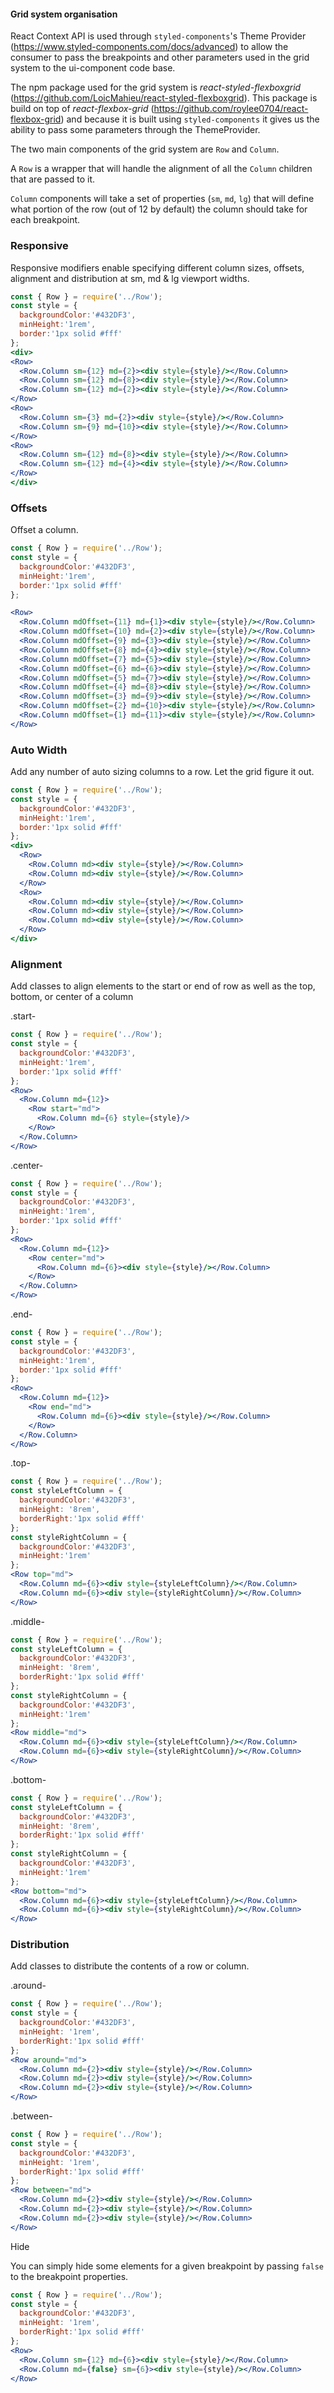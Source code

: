 #### Grid system organisation

React Context API is used through `styled-components`'s Theme Provider 
(https://www.styled-components.com/docs/advanced) to allow the consumer to 
pass the breakpoints and other parameters used in the grid system to the 
ui-component code base.

The npm package used for the grid system is *react-styled-flexboxgrid* 
(https://github.com/LoicMahieu/react-styled-flexboxgrid).
This package is build on top of *react-flexbox-grid* (https://github.com/roylee0704/react-flexbox-grid)
and because it is built using `styled-components` it gives us the ability 
to pass some parameters through the ThemeProvider.

The two main components of the grid system are `Row` and `Column`.

A `Row` is a wrapper that will handle the alignment of all the `Column` children
that are passed to it.

`Column` components will take a set of properties (`sm`, `md`, `lg`) that 
will define what portion of the row (out of 12 by default) the column should 
take for each breakpoint.

### Responsive
Responsive modifiers enable specifying different column sizes, offsets, alignment and distribution 
at sm, md & lg viewport widths.

```jsx
const { Row } = require('../Row');
const style = {
  backgroundColor:'#432DF3',
  minHeight:'1rem',
  border:'1px solid #fff'
};
<div>
<Row>
  <Row.Column sm={12} md={2}><div style={style}/></Row.Column>
  <Row.Column sm={12} md={8}><div style={style}/></Row.Column>
  <Row.Column sm={12} md={2}><div style={style}/></Row.Column>
</Row>
<Row>
  <Row.Column sm={3} md={2}><div style={style}/></Row.Column>
  <Row.Column sm={9} md={10}><div style={style}/></Row.Column>
</Row>
<Row>
  <Row.Column sm={12} md={8}><div style={style}/></Row.Column>
  <Row.Column sm={12} md={4}><div style={style}/></Row.Column>
</Row>
</div>
```

### Offsets
Offset a column.

```jsx
const { Row } = require('../Row');
const style = {
  backgroundColor:'#432DF3',
  minHeight:'1rem',
  border:'1px solid #fff'
};

<Row>
  <Row.Column mdOffset={11} md={1}><div style={style}/></Row.Column>
  <Row.Column mdOffset={10} md={2}><div style={style}/></Row.Column>
  <Row.Column mdOffset={9} md={3}><div style={style}/></Row.Column>
  <Row.Column mdOffset={8} md={4}><div style={style}/></Row.Column>
  <Row.Column mdOffset={7} md={5}><div style={style}/></Row.Column>
  <Row.Column mdOffset={6} md={6}><div style={style}/></Row.Column>
  <Row.Column mdOffset={5} md={7}><div style={style}/></Row.Column>
  <Row.Column mdOffset={4} md={8}><div style={style}/></Row.Column>
  <Row.Column mdOffset={3} md={9}><div style={style}/></Row.Column>
  <Row.Column mdOffset={2} md={10}><div style={style}/></Row.Column>
  <Row.Column mdOffset={1} md={11}><div style={style}/></Row.Column>
</Row>
```

### Auto Width
Add any number of auto sizing columns to a row. Let the grid figure it out.
```jsx
const { Row } = require('../Row');
const style = {
  backgroundColor:'#432DF3',
  minHeight:'1rem',
  border:'1px solid #fff'
};
<div>
  <Row>
    <Row.Column md><div style={style}/></Row.Column>
    <Row.Column md><div style={style}/></Row.Column>
  </Row>
  <Row>
    <Row.Column md><div style={style}/></Row.Column>
    <Row.Column md><div style={style}/></Row.Column>
    <Row.Column md><div style={style}/></Row.Column>
  </Row>
</div>
```

### Alignment
Add classes to align elements to the start or end of row as well as the top, bottom, or center of a column

.start-
```jsx
const { Row } = require('../Row');
const style = {
  backgroundColor:'#432DF3',
  minHeight:'1rem',
  border:'1px solid #fff'
};
<Row>
  <Row.Column md={12}>
    <Row start="md">
      <Row.Column md={6} style={style}/>
    </Row>
  </Row.Column>
</Row>
```
.center-
```jsx
const { Row } = require('../Row');
const style = {
  backgroundColor:'#432DF3',
  minHeight:'1rem',
  border:'1px solid #fff'
};
<Row>
  <Row.Column md={12}>
    <Row center="md">
      <Row.Column md={6}><div style={style}/></Row.Column>
    </Row>
  </Row.Column>
</Row>
```

.end-
```jsx
const { Row } = require('../Row');
const style = {
  backgroundColor:'#432DF3',
  minHeight:'1rem',
  border:'1px solid #fff'
};
<Row>
  <Row.Column md={12}>
    <Row end="md">
      <Row.Column md={6}><div style={style}/></Row.Column>
    </Row>
  </Row.Column>
</Row>
```

.top-
```jsx
const { Row } = require('../Row');
const styleLeftColumn = {
  backgroundColor:'#432DF3',
  minHeight: '8rem',
  borderRight:'1px solid #fff'
};
const styleRightColumn = {
  backgroundColor:'#432DF3',
  minHeight:'1rem'
};
<Row top="md">
  <Row.Column md={6}><div style={styleLeftColumn}/></Row.Column>
  <Row.Column md={6}><div style={styleRightColumn}/></Row.Column>
</Row>
```
.middle-
```jsx
const { Row } = require('../Row');
const styleLeftColumn = {
  backgroundColor:'#432DF3',
  minHeight: '8rem',
  borderRight:'1px solid #fff'
};
const styleRightColumn = {
  backgroundColor:'#432DF3',
  minHeight:'1rem'
};
<Row middle="md">
  <Row.Column md={6}><div style={styleLeftColumn}/></Row.Column>
  <Row.Column md={6}><div style={styleRightColumn}/></Row.Column>
</Row>
```

.bottom-
```jsx
const { Row } = require('../Row');
const styleLeftColumn = {
  backgroundColor:'#432DF3',
  minHeight: '8rem',
  borderRight:'1px solid #fff'
};
const styleRightColumn = {
  backgroundColor:'#432DF3',
  minHeight:'1rem'
};
<Row bottom="md">
  <Row.Column md={6}><div style={styleLeftColumn}/></Row.Column>
  <Row.Column md={6}><div style={styleRightColumn}/></Row.Column>
</Row>
```

### Distribution
Add classes to distribute the contents of a row or column.

.around-
```jsx
const { Row } = require('../Row');
const style = {
  backgroundColor:'#432DF3',
  minHeight: '1rem',
  borderRight:'1px solid #fff'
};
<Row around="md">
  <Row.Column md={2}><div style={style}/></Row.Column>
  <Row.Column md={2}><div style={style}/></Row.Column>
  <Row.Column md={2}><div style={style}/></Row.Column>
</Row>
```
.between-

```jsx
const { Row } = require('../Row');
const style = {
  backgroundColor:'#432DF3',
  minHeight: '1rem',
  borderRight:'1px solid #fff'
};
<Row between="md">
  <Row.Column md={2}><div style={style}/></Row.Column>
  <Row.Column md={2}><div style={style}/></Row.Column>
  <Row.Column md={2}><div style={style}/></Row.Column>
</Row>
```

Hide

You can simply hide some elements for a given breakpoint by passing `false` to the breakpoint properties.

```jsx
const { Row } = require('../Row');
const style = {
  backgroundColor:'#432DF3',
  minHeight: '1rem',
  borderRight:'1px solid #fff'
};
<Row>
  <Row.Column sm={12} md={6}><div style={style}/></Row.Column>
  <Row.Column md={false} sm={6}><div style={style}/></Row.Column>
</Row>
```
